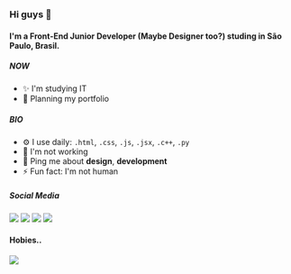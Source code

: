 ### Hi guys 👋

#### I'm a Front-End Junior Developer (Maybe Designer too?) studing in São Paulo, Brasil.

##### NOW

- ✨ I'm studying IT
- 🥳 Planning my portfolio

##### BIO

- ⚙️ I use daily: `.html`, `.css`, `.js`, `.jsx`, `.c++`, `.py`
- 🌱 I'm not working
- 💬 Ping me about **design**, **development**
- ⚡️ Fun fact: I'm not human


##### Social Media

<div> 
  <a href="https://instagram.com/c.anuto" target="_blank"><img src="https://img.shields.io/badge/-Instagram-%23E4405F?style=for-the-badge&logo=instagram&logoColor=white" target="_blank"></a>
 	<a href="https://www.twitter.com/viniciuscanutx" target="_blank"><img src="https://img.shields.io/badge/Twitter-1DA1F2?style=for-the-badge&logo=twitter&logoColor=white" target="_blank"></a>
  <a href = "mailto:vinicius@vcanuto.xyz"><img src="https://img.shields.io/badge/-Gmail-%23333?style=for-the-badge&logo=gmail&logoColor=white" target="_blank"></a>
  <a href="https://www.linkedin.com/in/viniciuscanuto/" target="_blank"><img src="https://img.shields.io/badge/-LinkedIn-%230077B5?style=for-the-badge&logo=linkedin&logoColor=white" target="_blank"></a>
  </div>
  
  #### Hobies..
  <div>
    <a href="https://www.behance.net/viniciuscanutx" target="_blank"><img src=https://aleen42.github.io/badges/src/behance.svg target="_blank"></a>
</div>
